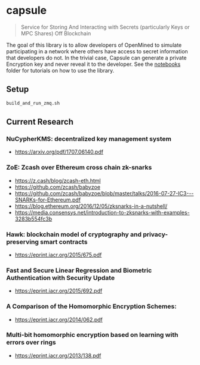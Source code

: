# capsule
> Service for Storing And Interacting with Secrets (particularly Keys or MPC Shares) Off Blockchain

The goal of this library is to allow developers of OpenMined to simulate participating in a network where others have access to secret information that developers do not. In the trivial case, Capsule can generate a private Encryption key and never reveal it to the developer. See the [notebooks](./notebooks) folder for tutorials on how to use the library. 

## Setup

```sh 
build_and_run_zmq.sh
```

## Current Research

### NuCypherKMS: decentralized key management system
- https://arxiv.org/pdf/1707.06140.pdf

### ZoE: Zcash over Ethereum cross chain zk-snarks
- https://z.cash/blog/zcash-eth.html
- https://github.com/zcash/babyzoe
- https://github.com/zcash/babyzoe/blob/master/talks/2016-07-27-IC3---SNARKs-for-Ethereum.pdf
- https://blog.ethereum.org/2016/12/05/zksnarks-in-a-nutshell/
- https://media.consensys.net/introduction-to-zksnarks-with-examples-3283b554fc3b

### Hawk: blockchain model of cryptography and privacy-preserving smart contracts
- https://eprint.iacr.org/2015/675.pdf

### Fast and Secure Linear Regression and Biometric Authentication with Security Update
- https://eprint.iacr.org/2015/692.pdf

### A Comparison of the Homomorphic Encryption Schemes: 
- https://eprint.iacr.org/2014/062.pdf

### Multi-bit homomorphic encryption based on learning with errors over rings
- https://eprint.iacr.org/2013/138.pdf
